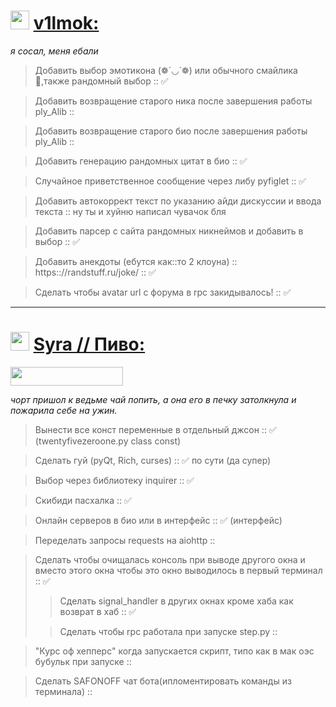 <img src="https://avatars.githubusercontent.com/u/133809614" width="30" height="30">   [v1lmok:](https://github.com/v1lmok)
========================
*я сосал, меня ебали*

> Добавить выбор эмотикона (❁´◡`❁) или обычного смайлика 🤡,также рандомный выбор :: ✅

> Добавить возвращение старого ника после завершения работы ply_Alib ::

> Добавить возвращение старого био после завершения работы ply_Alib ::

> Добавить генерацию рандомных цитат в био :: ✅

> Случайное приветственное сообщение через либу pyfiglet :: ✅

> Добавить автокоррект текст по указанию айди дискуссии и ввода текста :: ну ты и хуйню написал чувачок бля

> Добавить парсер с сайта рандомных никнеймов и добавить в выбор :: ✅

> Добавить анекдоты (ебутся как::то 2 клоуна) :: https:://randstuff.ru/joke/ :: ✅

> Сделать чтобы avatar url с форума в rpc закидывалось! :: ✅

---

<img src="https://avatars.githubusercontent.com/u/112832151?" width="30" height="30"> [Syra // Пиво:](https://github.com/PivoSteve)
========================
<img src="https://forum.wayzer.ru/assets/files/2024-04-19/1713514260-74067-screenshot-20240419-114806.jpg" width="180" height="30">

*чорт пришол к ведьме чай попить, а она его в печку затолкнула и пожарила себе на ужин.*

> Вынести все конст переменные в отдельный джсон :: ✅ (twentyfivezeroone.py class const)

> Сделать гуй (pyQt, Rich, curses) :: ✅ по сути (да супер)

> Выбор через библиотеку inquirer :: ✅

> Скибиди пасхалка :: ✅

> Онлайн серверов в био или в интерфейс :: ✅ (интерфейс)

> Переделать запросы requests на aiohttp ::

> Сделать чтобы очищалась консоль при выводе другого окна и вместо этого окна чтобы это окно выводилось в первый терминал :: ✅
>>  Сделать signal_handler в других окнах кроме хаба как возврат в хаб :: ✅ 
> 
>> Сделать чтобы rpc работала при запуске step.py ::

> "Курс оф хепперс" когда запускается скрипт, типо как в мак оэс бубульк при запуске :: 

> Сделать SAFONOFF чат бота(ипломентировать команды из терминала) ::